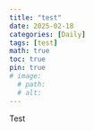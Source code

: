 ```yaml
---
title: "test"
date: 2025-02-18
categories: [Daily]
tags: [test]
math: true
toc: true
pin: true
# image:
  # path: 
  # alt: 
---
```


Test 